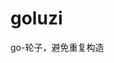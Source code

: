 # goluzi
go-轮子，避免重复构造

<!-- `cli` 命令行应用构建框架 -- 使用 `cobra`、`viper`、`pflag`. TODO: 增加app框架生成器:用以快速搭建起项目

`errors` 错误包 -- 在`github.com/pkg/errors`上修改

`shoutdown` 实现项目的优雅关闭 -- `giuhub.com/marmotedu/iam/pkg/shutdown`

`clog` 实现简单的日志包，兼容标准包 -->